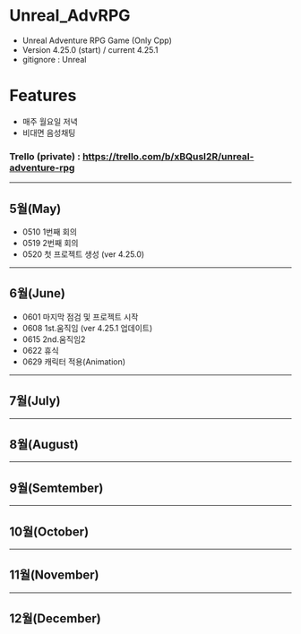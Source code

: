 # Unreal_AdvRPG
- Unreal Adventure RPG Game (Only Cpp)
- Version 4.25.0 (start) / current 4.25.1
- gitignore : Unreal

# Features
- 매주 월요일 저녁
- 비대면 음성채팅

### Trello (private) : https://trello.com/b/xBQusI2R/unreal-adventure-rpg
---
## 5월(May)
- 0510 1번째 회의
- 0519 2번째 회의
- 0520 첫 프로젝트 생성 (ver 4.25.0)

---
## 6월(June)
- 0601 마지막 점검 및 프로젝트 시작
- 0608 1st.움직임 (ver 4.25.1 업데이트)
- 0615 2nd.움직임2
- 0622 휴식
- 0629 캐릭터 적용(Animation)
---
## 7월(July)

---
## 8월(August)

---
## 9월(Semtember)

---
## 10월(October)

---
## 11월(November)

---
## 12월(December)
